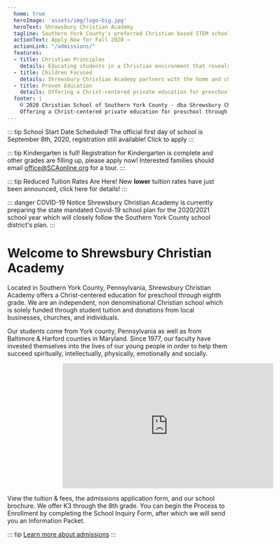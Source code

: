 ```yaml
---
  home: true
  heroImage: 'assets/img/logo-big.jpg'
  heroText: Shrewsbury Christian Academy 
  tagline: Southern York County's preferred Christian based STEM school
  actionText: Apply Now for Fall 2020 →
  actionLink: "/admissions/"
  features:
  - title: Christian Principles
    details: Educating students in a Christian environment that reveals God’s ultimate purpose for their lives.
  - title: Children Focused
    details: Shrewsbury Christian Academy partners with the home and church to provide an atmosphere in which the whole child may grow toward full God-given potential.
  - title: Proven Education
    details: Offering a Christ-centered private education for preschool through eighth grade since 1977.
  footer: |
    © 2020 Christian School of Southern York County · dba Shrewsbury Christian Academy · a 501(c)(3) nonprofit organization
    Offering a Christ-centered private education for preschool through eighth grade in Southern York County, Pennsylvania.
---
```


::: tip School Start Date Scheduled!
The official first day of school is September 8th, 2020, registration still available!
<a class="nav-link external action-button" :href="$withBase('/admissions/')">Click to apply</a>
:::

::: tip Kindergarten is full!
Registration for Kindergarten is complete and other grades are filling up, please apply now!
Interested families should email <a href="mailto:office@SCAonline.org">office@SCAonline.org</a> for a tour.
:::

::: tip Reduced Tuition Rates Are Here!
  New <b>lower</b> tuition rates have just been announced, click <a :href="$withBase('/tuition/')">here</a> for details!
:::

::: danger COVID-19 Notice
  Shrewsbury Christian Academy is currently preparing the state mandated Covid-19 school plan for the 2020/2021 school year which will closely follow the Southern York County school district's plan. 
:::

# Welcome to Shrewsbury Christian Academy
Located in Southern York County, Pennsylvania, Shrewsbury Christian Academy offers a Christ-centered education for preschool through eighth grade. We are an independent, non denominational Christian school which is solely funded through student tuition and donations from local businesses, churches, and individuals.

Our students come from York county, Pennsylvania as well as from Baltimore & Harford counties in Maryland. Since 1977, our faculty have invested themselves into the lives of our young people in order to help them succeed spiritually, intellectually, physically, emotionally and socially.

<div style="display:block;width:50%;margin-left:auto;margin-right:auto;">
  <iframe width="480" height="285" src="https://www.youtube.com/embed/J0Wht2d7rgE" frameborder="0" allow="accelerometer; encrypted-media; gyroscope; picture-in-picture" allowfullscreen></iframe>
</div>

View the tuition & fees, the admissions application form, and our school brochure. We offer K3 through the 8th grade. You can begin the Process to Enrollment by completing the School Inquiry Form, after which we will send you an Information Packet.

::: tip
  [Learn more about admissions](/admissions/)
:::

